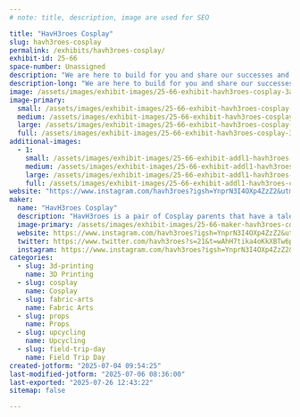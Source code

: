 ```yaml
---
# note: title, description, image are used for SEO

title: "HavH3roes Cosplay"
slug: havh3roes-cosplay
permalink: /exhibits/havh3roes-cosplay/
exhibit-id: 25-66
space-number: Unassigned
description: "We are here to build for you and share our successes and failures. Happy to entertain for you."
description-long: "We are here to build for you and share our successes and failures. Happy to entertain for you."
image: /assets/images/exhibit-images/25-66-exhibit-havh3roes-cosplay-3ac8d473-e946-41e6-a597-d28c771c643d-large.jpeg
image-primary: 
  small: /assets/images/exhibit-images/25-66-exhibit-havh3roes-cosplay-3ac8d473-e946-41e6-a597-d28c771c643d-small.jpeg
  medium: /assets/images/exhibit-images/25-66-exhibit-havh3roes-cosplay-3ac8d473-e946-41e6-a597-d28c771c643d-medium.jpeg
  large: /assets/images/exhibit-images/25-66-exhibit-havh3roes-cosplay-3ac8d473-e946-41e6-a597-d28c771c643d-large.jpeg
  full: /assets/images/exhibit-images/25-66-exhibit-havh3roes-cosplay-3ac8d473-e946-41e6-a597-d28c771c643d-full.jpeg
additional-images: 
  - 1:
    small: /assets/images/exhibit-images/25-66-exhibit-addl1-havh3roes-cosplay-img-2963-small.jpeg
    medium: /assets/images/exhibit-images/25-66-exhibit-addl1-havh3roes-cosplay-img-2963-medium.jpeg
    large: /assets/images/exhibit-images/25-66-exhibit-addl1-havh3roes-cosplay-img-2963-large.jpeg
    full: /assets/images/exhibit-images/25-66-exhibit-addl1-havh3roes-cosplay-img-2963-full.jpeg
website: "https://www.instagram.com/havh3roes?igsh=YnprN3I4OXp4ZzZ2&utm_source=qr"
maker: 
  name: "HavH3roes Cosplay"
  description: "HavH3roes is a pair of Cosplay parents that have a talent for up cycling gear, large builds, and creative solutions to bring stylized fantasy to reality."
  image-primary: /assets/images/exhibit-images/25-66-maker-havh3roes-cosplay-img-3582-medium.png
  website: https://www.instagram.com/havh3roes?igsh=YnprN3I4OXp4ZzZ2&utm_source=qr
  twitter: https://www.twitter.com/havh3roes?s=21&t=wAhH7tika4oKkXBTw6p19Q
  instagram: https://www.instagram.com/havh3roes?igsh=YnprN3I4OXp4ZzZ2&utm_source=qr
categories: 
  - slug: 3d-printing
    name: 3D Printing
  - slug: cosplay
    name: Cosplay
  - slug: fabric-arts
    name: Fabric Arts
  - slug: props
    name: Props
  - slug: upcycling
    name: Upcycling
  - slug: field-trip-day
    name: Field Trip Day
created-jotform: "2025-07-04 09:54:25"
last-modified-jotform: "2025-07-06 08:36:00"
last-exported: "2025-07-26 12:43:22"
sitemap: false

---
```

